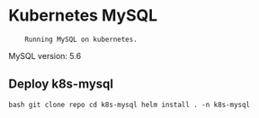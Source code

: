 # Kubernetes MySQL 
 
        Running MySQL on kubernetes. 

MySQL version: 5.6
 
 
## Deploy k8s-mysql
 
`bash
git clone repo
cd k8s-mysql
helm install . -n k8s-mysql
`
 
